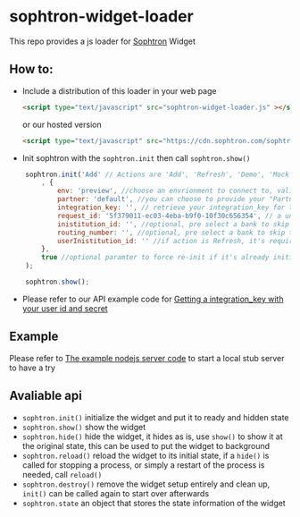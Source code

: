# sophtron-widget-loader

This repo provides a js loader for [Sophtron](https://sophtron.com/) Widget


## How to: 
- Include a distribution of this loader in your web page 
    ```html
    <script type="text/javascript" src="sophtron-widget-loader.js" ></script>
    ```
    or our hosted version 
    ```html
    <script type="text/javascript" src="https://cdn.sophtron.com/sophtron-widget-loader-0.0.0.5.min.js" ></script>
    ```
- Init sophtron with the `sophtron.init` then call `sophtron.show()`
```js
    sophtron.init('Add' // Actions are 'Add', 'Refresh', 'Demo', 'Mock', 'BankAuth'
        , { 
            env: 'preview', //choose an envrionment to connect to, valid options are 'prod', 'preview' 
            partner: 'default', //you can choose to provide your "Partner Name" or "default" so that we'll load your preference or default settings
            integration_key: '', // retrieve your integration_key for this session and place here
            request_id: '5f379011-ec03-4eba-b9f0-10f30c656354', // a unique string for you to identify your user session.
            inistitution_id: '', //optional, pre select a bank to skip the bank search step
            routing_number: '', //optional, pre select a bank to skip the bank search step
            userInistitution_id: '' //if action is Refresh, it's required as the id of the account being refreshed
        },
        true //optional paramter to force re-init if it's already initialized 
    );

    sophtron.show();
```
- Please refer to our API example code for [Getting a integration_key with your user id and secret](https://github.com/sophtron/Sophtron-Integration/blob/78d6eb20b4f492b7a2a108c20af26414b215fbb4/SophtronClientSample/MainIntegrationDemo/Controllers/HomeController.cs#L50)

## Example 
Please refer to [The example nodejs server code](example/) to start a local stub server to have a try

## Avaliable api 
- `sophtron.init()` initialize the widget and put it to ready and hidden state
- `sophtron.show()` show the widget
- `sophtron.hide()` hide the widget, it hides as is, use `show()` to show it at the original state, this can be used to put the widget to background
- `sophtron.reload()` reload the widget to its initial state, if a `hide()` is called for stopping a process, or simply a restart of the process is needed, call `reload()`
- `sophtron.destroy()` remove the widget setup entirely and clean up, `init()` can be called again to start over afterwards
- `sophtron.state` an object that stores the state information of the widget 

